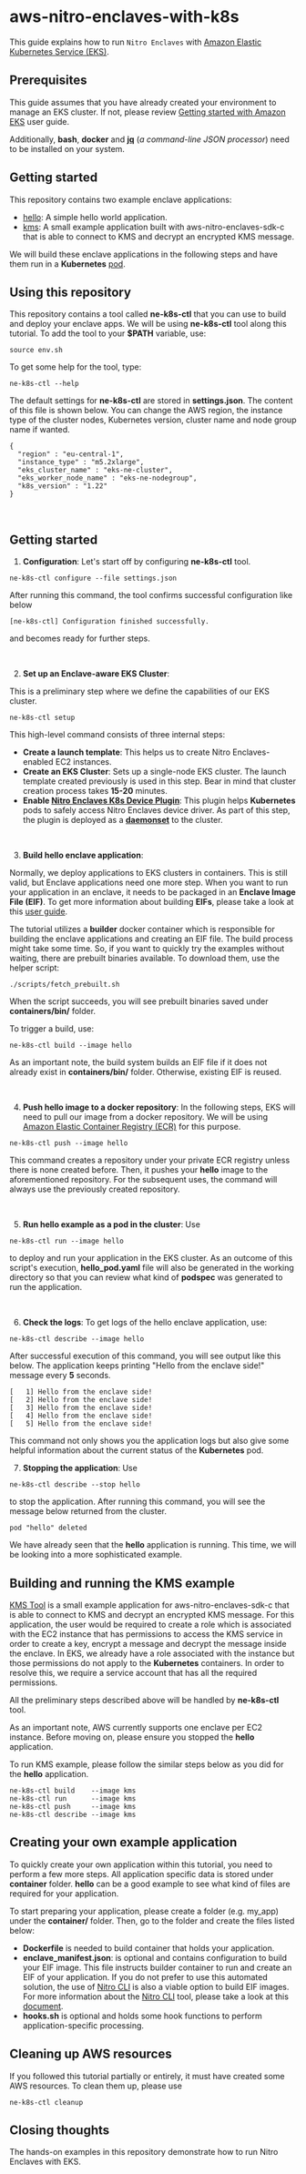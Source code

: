 # aws-nitro-enclaves-with-k8s

This guide explains how to run `Nitro Enclaves` with [Amazon Elastic Kubernetes Service (EKS)](https://aws.amazon.com/eks/).

## Prerequisites

This guide assumes that you have already created your environment to manage an EKS cluster. If not, please review
[Getting started with Amazon EKS](https://docs.aws.amazon.com/eks/latest/userguide/getting-started.html) user guide.

Additionally, **bash**, **docker** and **[jq](https://stedolan.github.io/jq/download/)** (*a command-line JSON processor*) need to be installed on your system. <br />

## Getting started

This repository contains two example enclave applications:
- [hello](https://github.com/aws/aws-nitro-enclaves-cli/tree/main/examples/x86_64/hello): A simple hello world application.
- [kms](https://github.com/aws/aws-nitro-enclaves-sdk-c/blob/main/docs/kmstool.md): A small example application built with aws-nitro-enclaves-sdk-c that is able to connect to KMS and decrypt an encrypted KMS message.

We will build these enclave applications in the following steps and have them run in a **Kubernetes** [pod](https://kubernetes.io/docs/concepts/workloads/pods/).

## Using this repository

This repository contains a tool called **ne-k8s-ctl** that you can use to build and deploy your enclave apps. We will be using **ne-k8s-ctl** tool along this tutorial. To add the tool to your **$PATH** variable, use:

```
source env.sh
```

To get some help for the tool, type:
```
ne-k8s-ctl --help
```

The default settings for **ne-k8s-ctl** are stored in **settings.json**. The content of this file is shown below. You can change the AWS region, the instance type of the cluster nodes, Kubernetes version, cluster name and node group name if wanted.
```
{
  "region" : "eu-central-1",
  "instance_type" : "m5.2xlarge",
  "eks_cluster_name" : "eks-ne-cluster",
  "eks_worker_node_name" : "eks-ne-nodegroup",
  "k8s_version" : "1.22"
}
```
<br />

## Getting started

1) **Configuration**: Let's start off by configuring **ne-k8s-ctl** tool.
```
ne-k8s-ctl configure --file settings.json
```

After running this command, the tool confirms successful configuration like below
```
[ne-k8s-ctl] Configuration finished successfully.
```

and becomes ready for further steps.

<br />

2) **Set up an Enclave-aware EKS Cluster**:

This is a preliminary step where we define the capabilities of our EKS cluster.
```
ne-k8s-ctl setup
```
This high-level command consists of three internal steps:
- **Create a launch template**: This helps us to create Nitro Enclaves-enabled EC2 instances.
- **Create an EKS Cluster**: Sets up a single-node EKS cluster. The launch template created previously is used in this step. Bear in mind that cluster creation process takes **15-20** minutes.
- **Enable [Nitro Enclaves K8s Device Plugin](https://github.com/aws/aws-nitro-enclaves-k8s-device-plugin)**: This plugin helps **Kubernetes** pods to safely access Nitro Enclaves device driver.
    As part of this step, the plugin is deployed as a **[daemonset](https://kubernetes.io/docs/concepts/workloads/controllers/daemonset/)** to the cluster.

<br />

3) **Build hello enclave application**:

Normally, we deploy applications to EKS clusters in containers. This is still valid, but Enclave applications need one more step. When you want to run your application in an enclave, it needs to be packaged in an **Enclave Image File (EIF)**. To get more information about building **EIFs**, please take a look at this [user guide](https://docs.aws.amazon.com/enclaves/latest/user/building-eif.html).

The tutorial utilizes a **builder** docker container which is responsible for building the enclave applications and creating an EIF file. The build process might take some time. So, if you want to quickly try the examples without waiting, there are prebuilt binaries available. To download them, use the helper script:
```
./scripts/fetch_prebuilt.sh
```

When the script succeeds, you will see prebuilt binaries saved under **containers/bin/** folder.

To trigger a build, use:
```
ne-k8s-ctl build --image hello
```
As an important note, the build system builds an EIF file if it does not already exist in **containers/bin/** folder. Otherwise, existing EIF is reused.

<br />

4) **Push hello image to a docker repository**:
In the following steps, EKS will need to pull our image from a docker repository. We will be using [Amazon Elastic Container Registry (ECR)](https://aws.amazon.com/ecr/) for this purpose.

```
ne-k8s-ctl push --image hello
```

This command creates a repository under your private ECR registry unless there is none created before. Then, it pushes your **hello** image to the aforementioned repository.
For the subsequent uses, the command will always use the previously created repository.

<br />

5) **Run hello example as a pod in the cluster**: Use
```
ne-k8s-ctl run --image hello
```

to deploy and run your application in the EKS cluster. As an outcome of this script's execution, **hello_pod.yaml** file will also be generated in the working directory so that you can review what kind of **podspec** was generated to run the application.

<br />

6) **Check the logs**:
To get logs of the hello enclave application, use:
```
ne-k8s-ctl describe --image hello
```
After successful execution of this command, you will see output like this below. The application keeps printing "Hello from the enclave side!" message every **5** seconds.

```
[   1] Hello from the enclave side!
[   2] Hello from the enclave side!
[   3] Hello from the enclave side!
[   4] Hello from the enclave side!
[   5] Hello from the enclave side!
```

This command not only shows you the application logs but also give some helpful information about the current status of the **Kubernetes** pod. 

7) **Stopping the application**: Use
```
ne-k8s-ctl describe --stop hello
```
to stop the application. After running this command, you will see the message below returned from the cluster.
```
pod "hello" deleted
```

We have already seen that the **hello** application is running. This time, we will be looking into a more sophisticated example.

## Building and running the KMS example

[KMS Tool](https://github.com/aws/aws-nitro-enclaves-sdk-c/blob/main/docs/kmstool.md) is a small example application for aws-nitro-enclaves-sdk-c that is able to connect to KMS and decrypt an encrypted KMS message. For this application, the user would be required to create a role which is associated with the EC2 instance that has permissions to access the KMS service in order to create a key, encrypt a message and decrypt the message inside the enclave. In EKS, we already have a role associated with the instance but those permissions do not apply to the **Kubernetes** containers. In order to resolve this, we require a service account that has all the required permissions.

All the preliminary steps described above will be handled by **ne-k8s-ctl** tool.

As an important note, AWS currently supports one enclave per EC2 instance. Before moving on, please ensure you stopped the **hello** application.

To run KMS example, please follow the similar steps below as you did for the **hello** application.

```
ne-k8s-ctl build    --image kms
ne-k8s-ctl run      --image kms
ne-k8s-ctl push     --image kms
ne-k8s-ctl describe --image kms
```

## Creating your own example application

To quickly create your own application within this tutorial, you need to perform a few more steps. All application specific data is stored under **container** folder. **hello** can be
a good example to see what kind of files are required for your application.

To start preparing your application, please create a folder (e.g. my_app) under the **container/** folder. Then, go to the folder and create the files listed below:

 - **Dockerfile** is needed to build container that holds your application.
 - **enclave_manifest.json**: is optional and contains configuration to build your EIF image. This file instructs builder container to run and create an EIF of your application. If you do not prefer to use this automated solution, the use of [Nitro CLI](https://github.com/aws/aws-nitro-enclaves-cli) is also a viable option to build EIF images. For more information about the [Nitro CLI](https://github.com/aws/aws-nitro-enclaves-cli) tool, please take a look at this [document](https://docs.aws.amazon.com/enclaves/latest/user/building-eif.html).
 - **hooks.sh** is optional and holds some hook functions to perform application-specific processing.


## Cleaning up AWS resources
If you followed this tutorial partially or entirely, it must have created some AWS resources. To clean them up, please use
```
ne-k8s-ctl cleanup
```

## Closing thoughts
The hands-on examples in this repository demonstrate how to run Nitro Enclaves with EKS.
